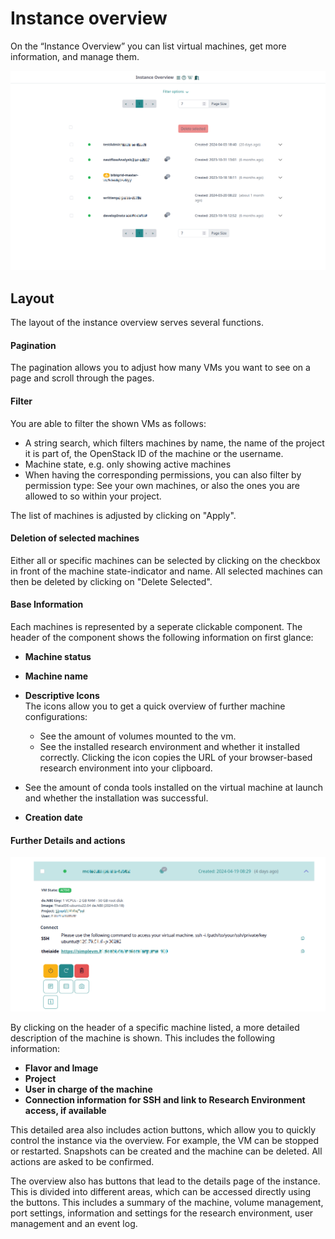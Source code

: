 # Instance overview

On the “Instance Overview” you can list virtual machines, get more information, and manage them.

![layout](../img/instance_overview/instance_overview_general.png)

## Layout

The layout of the instance overview serves several functions.

#### Pagination

The pagination allows you to adjust how many VMs you want to see on a page and scroll through the pages.

#### Filter

You are able to filter the shown VMs as follows:

- A string search, which filters machines by name, the name of the project it is part of, the OpenStack ID of the machine or the username.
- Machine state, e.g. only showing active machines
- When having the corresponding permissions, you can also filter by permission type: See your own machines, or also the ones you are allowed to so within your project.

The list of machines is adjusted by clicking on "Apply".

#### Deletion of selected machines

Either all or specific machines can be selected by clicking on the checkbox in front of the machine state-indicator and name.
All selected machines can then be deleted by clicking on "Delete Selected".

#### Base Information

Each machines is represented by a seperate clickable component.
The header of the component shows the following information on first glance:

- **Machine status**
- **Machine name**
- **Descriptive Icons**
  <br>The icons allow you to get a quick overview of further machine configurations:  

  - See the amount of volumes mounted to the vm.
  - See the installed research environment and whether it installed correctly. Clicking the icon copies the URL of your browser-based research environment into your clipboard.
 - See the amount of conda tools installed on the virtual machine at launch and whether the installation was successful.

- **Creation date**


#### Further Details and actions


![actions](../img/instance_overview/instance_overview_actions.png)  


By clicking on the header of a specific machine listed, a more detailed description of the machine is shown.
This includes the following information:
- **Flavor and Image**
- **Project**
- **User in charge of the machine**
- **Connection information for SSH and link to Research Environment access, if available**

This detailed area also includes action buttons, which allow you to quickly control the instance via the overview.
For example, the VM can be stopped or restarted. Snapshots can be created and the machine can be deleted. 
All actions are asked to be confirmed.


The overview also has buttons that lead to the details page of the instance. This is divided into different areas, which can be accessed directly using the buttons. This includes a summary of the machine, volume management, port settings, information and settings for the research environment, user management and an event log.

